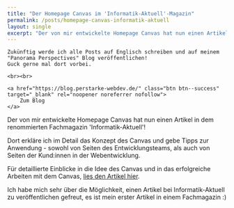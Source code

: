 ```yaml
---
title: "Der Homepage Canvas im 'Informatik-Aktuell'-Magazin"
permalink: /posts/homepage-canvas-informatik-aktuell
layout: single
excerpt: "Der von mir entwickelte Homepage Canvas hat nun einen Artikel in dem renommierten Fachmagazin 'Informatik-Aktuell'!"
---
```


<div class="notice--info center">

    Zukünftig werde ich alle Posts auf Englisch schreiben und auf meinem "Panorama Perspectives" Blog veröffentlichen!
    Guck gerne mal dort vorbei.
    
    <br><br>

    <a href="https://blog.perstarke-webdev.de/" class="btn btn--success" target="_blank" rel="noopener noreferrer nofollow">
        Zum Blog
    </a>

</div>

Der von mir entwickelte Homepage Canvas hat nun einen Artikel in dem renommierten Fachmagazin 'Informatik-Aktuell'!

Dort erkläre ich im Detail das Konzept des Canvas und gebe Tipps zur Anwendung - sowohl von Seiten
des Entwicklungsteams, als auch von Seiten der Kund:innen in der Webentwicklung.

Für detaillierte Einblicke in die Idee des Canvas und in das erfolgreiche Arbeiten mit dem Canvas, [lies den Artikel hier](https://www.informatik-aktuell.de/entwicklung/methoden/strategische-website-planung-mit-dem-homepage-canvas.html).

Ich habe mich sehr über die Möglichkeit, einen Artikel bei Informatik-Aktuell zu veröffentlichen gefreut, es ist mein erster
Artikel in einem Fachmagazin :)
